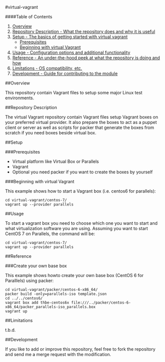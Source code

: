 #virtual-vagrant

####Table of Contents

1. [Overview](#overview)
2. [Repository Description - What the repository does and why it is useful](#repository-description)
3. [Setup - The basics of getting started with virtual vagrant](#setup)
    * [Prerequisites](#prerequesites)
    * [Beginning with virtual Vagrant](#beginning-with-virtual-vagrant)
4. [Usage - Configuration options and additional functionality](#usage)
5. [Reference - An under-the-hood peek at what the repository is doing and how](#reference)
5. [Limitations - OS compatibility, etc.](#limitations)
6. [Development - Guide for contributing to the module](#development)


##Overview

This repository contain Vagrant files to setup some major Linux test environments.


##Repository Description

The virtual Vagrant repository contain Vagrant files setup Vagrant boxes on your
preferred virtual provider. It also prepare the boxes to act as a puppet client or server
as well as scripts for packer that generate the boxes from scratch if you need boxes
beside virtual box.


##Setup

###Prerequisites

* Virtual platform like Virtual Box or Parallels
* Vagrant
* Optional you need packer if you want to create the boxes by yourself

###Beginning with virtual Vagrant

This example shows how to start a Vagrant box (i.e. centos6 for parallels):

```shell
cd virtual-vagrant/centos-7/
vagrant up --provider parallels
```


##Usage

To start a vagrant box you need to choose which one you want to start and what virtualization software
you are using. Assuming you want to start CentOS 7 on Parallels, the command will be:

```shell
cd virtual-vagrant/centos-7/
vagrant up --provider parallels
```

##Reference

###Create your own base box

This example shows howto create your own base box (CentOS 6 for Paralllels) using packer:

```shell
cd virtual-vagrant/packer/centos-6-x86_64/
packer build -only=parallels-iso template.json
cd ../../centos6/
vagrant box add thbe-centos6x file:///../packer/centos-6-x86_64/packer_parallels-iso_parallels.box
vagrant up
```


##Limitations

t.b.d.


##Development

If you like to add or improve this repository, feel free to fork the repository and send
me a merge request with the modification.
